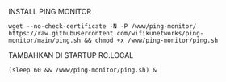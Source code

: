 INSTALL PING MONITOR
~~~
wget --no-check-certificate -N -P /www/ping-monitor/ https://raw.githubusercontent.com/wifikunetworks/ping-monitor/main/ping.sh && chmod +x /www/ping-monitor/ping.sh
~~~

TAMBAHKAN DI STARTUP RC.LOCAL
~~~
(sleep 60 && /www/ping-monitor/ping.sh) &
~~~
